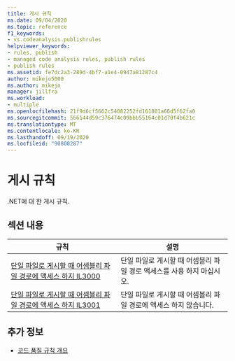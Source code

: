 ```yaml
---
title: 게시 규칙
ms.date: 09/04/2020
ms.topic: reference
f1_keywords:
- vs.codeanalysis.publishrules
helpviewer_keywords:
- rules, publish
- managed code analysis rules, publish rules
- publish rules
ms.assetid: fe7dc2a3-289d-4bf7-a1e4-0947a81287c4
author: mikejo5000
ms.author: mikejo
manager: jillfra
ms.workload:
- multiple
ms.openlocfilehash: 21f9d6cf5662c54082252fd161801a66d5f62fa0
ms.sourcegitcommit: 566144d59c376474c09bbb55164c01d70f4b621c
ms.translationtype: MT
ms.contentlocale: ko-KR
ms.lasthandoff: 09/19/2020
ms.locfileid: "90808287"
---
```

# <a name="publish-rules"></a>게시 규칙

.NET에 대 한 게시 규칙.

## <a name="in-this-section"></a>섹션 내용

|규칙|설명|
|----------|-----------------|
|[단일 파일로 게시할 때 어셈블리 파일 경로에 액세스 하지 IL3000](../code-quality/il3000.md)|단일 파일로 게시할 때 어셈블리 파일 경로 액세스를 사용 하지 마십시오.|
|[단일 파일로 게시할 때 어셈블리 파일 경로에 액세스 하지 IL3001](../code-quality/il3001.md)|단일 파일로 게시할 때 어셈블리 파일 경로에 액세스 하지 않습니다.|

## <a name="see-also"></a>추가 정보

- [코드 품질 규칙 개요](code-analysis-warnings-for-managed-code-by-checkid.md)